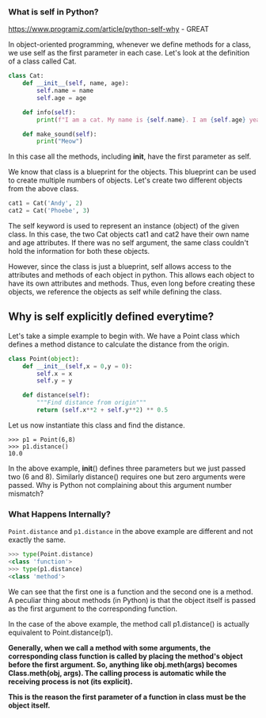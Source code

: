 ### What is self in Python?

https://www.programiz.com/article/python-self-why - GREAT


In object-oriented programming, whenever we define methods for a class, we use self as the first parameter in each case. Let's look at the definition of a class called Cat.

```py
class Cat:
    def __init__(self, name, age):
        self.name = name
        self.age = age

    def info(self):
        print(f"I am a cat. My name is {self.name}. I am {self.age} years old.")

    def make_sound(self):
        print("Meow")

```

In this case all the methods, including __init__, have the first parameter as self.

We know that class is a blueprint for the objects. This blueprint can be used to create multiple numbers of objects. Let's create two different objects from the above class.

```py
cat1 = Cat('Andy', 2)
cat2 = Cat('Phoebe', 3)

```

The self keyword is used to represent an instance (object) of the given class. In this case, the two Cat objects cat1 and cat2 have their own name and age attributes. If there was no self argument, the same class couldn't hold the information for both these objects.

However, since the class is just a blueprint, self allows access to the attributes and methods of each object in python. This allows each object to have its own attributes and methods. Thus, even long before creating these objects, we reference the objects as self while defining the class.


## Why is self explicitly defined everytime?

Let's take a simple example to begin with. We have a Point class which defines a method distance to calculate the distance from the origin.

```py
class Point(object):
    def __init__(self,x = 0,y = 0):
        self.x = x
        self.y = y

    def distance(self):
        """Find distance from origin"""
        return (self.x**2 + self.y**2) ** 0.5

```
Let us now instantiate this class and find the distance.

```
>>> p1 = Point(6,8)
>>> p1.distance()
10.0

```

In the above example, __init__() defines three parameters but we just passed two (6 and 8). Similarly distance() requires one but zero arguments were passed. Why is Python not complaining about this argument number mismatch?

### What Happens Internally?

`Point.distance` and `p1.distance` in the above example are different and not exactly the same.


```py
>>> type(Point.distance)
<class 'function'>
>>> type(p1.distance)
<class 'method'>
```

We can see that the first one is a function and the second one is a method. A peculiar thing about methods (in Python) is that the object itself is passed as the first argument to the corresponding function.

In the case of the above example, the method call p1.distance() is actually equivalent to Point.distance(p1).

**Generally, when we call a method with some arguments, the corresponding class function is called by placing the method's object before the first argument. So, anything like obj.meth(args) becomes Class.meth(obj, args). The calling process is automatic while the receiving process is not (its explicit).**

**This is the reason the first parameter of a function in class must be the object itself.**